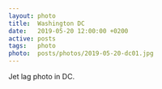 ```yaml
---
layout: photo
title:  Washington DC
date:   2019-05-20 12:00:00 +0200
active: posts
tags:   photo
photo:  posts/photos/2019-05-20-dc01.jpg
---
```


Jet lag photo in DC.

